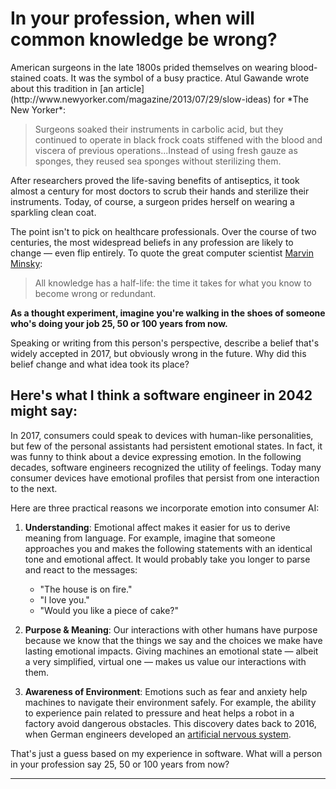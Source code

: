 # In your profession, when will common knowledge be wrong?

<p class="fancy-first-letter">American surgeons in the late 1800s prided themselves on wearing blood-stained coats. It was the symbol of a busy practice. Atul Gawande wrote about this tradition in [an article](http://www.newyorker.com/magazine/2013/07/29/slow-ideas) for *The New Yorker*:</p>

> Surgeons soaked their instruments in carbolic acid, but they continued to operate in black frock coats stiffened with the blood and viscera of previous operations...Instead of using fresh gauze as sponges, they reused sea sponges without sterilizing them. 

After researchers proved the life-saving benefits of antiseptics, it took almost a century for most doctors to scrub their hands and sterilize their instruments. Today, of course, a surgeon prides herself on wearing a sparkling clean coat.

The point isn't to pick on healthcare professionals. Over the course of two centuries, the most widespread beliefs in any profession are likely to change — even flip entirely. To quote the great computer scientist [Marvin Minsky](http://web.media.mit.edu/~minsky/):

> All knowledge has a half-life: the time it takes for what you know to become wrong or redundant.

**As a thought experiment, imagine you're walking in the shoes of someone who's doing your job 25, 50 or 100 years from now.**

Speaking or writing from this person's perspective, describe a belief that's widely accepted in 2017, but obviously wrong in the future. Why did this belief change and what idea took its place?

## Here's what I think a software engineer in 2042 might say:

<p class="fancy-first-letter">In 2017, consumers could speak to devices with human-like personalities, but few of the personal assistants had persistent emotional states. In fact, it was funny to think about a device expressing emotion. In the following decades, software engineers recognized the utility of feelings. Today many consumer devices have emotional profiles that persist from one interaction to the next.</p>

Here are three practical reasons we incorporate emotion into consumer AI:

1. **Understanding**: Emotional affect makes it easier for us to derive meaning from language. For example, imagine that someone approaches you and makes the following statements with an identical tone and emotional affect. It would probably take you longer to parse and react to the messages:

   - "The house is on fire."
   - "I love you."
   - "Would you like a piece of cake?"

2. **Purpose & Meaning**: Our interactions with other humans have purpose because we know that the things we say and the choices we make have lasting emotional impacts. Giving machines an emotional state — albeit a very simplified, virtual one — makes us value our interactions with them.
3. **Awareness of Environment**: Emotions such as fear and anxiety help machines to navigate their environment safely. For example, the ability to experience pain related to pressure and heat helps a robot in a factory avoid dangerous obstacles. This discovery dates back to 2016, when German engineers developed an [artificial nervous system](http://spectrum.ieee.org/automaton/robotics/robotics-software/researchers-teaching-robots-to-feel-and-react-to-pain).

That's just a guess based on my experience in software. What will a person in your profession say 25, 50 or 100 years from now?

---

